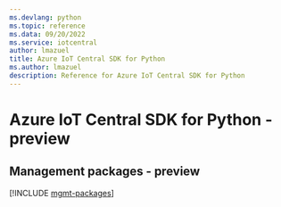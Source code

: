 ```yaml
---
ms.devlang: python
ms.topic: reference
ms.data: 09/20/2022
ms.service: iotcentral
author: lmazuel
title: Azure IoT Central SDK for Python
ms.author: lmazuel
description: Reference for Azure IoT Central SDK for Python
---
```

# Azure IoT Central SDK for Python - preview

## Management packages - preview
[!INCLUDE [mgmt-packages](iot-central-mgmt-index.md)]